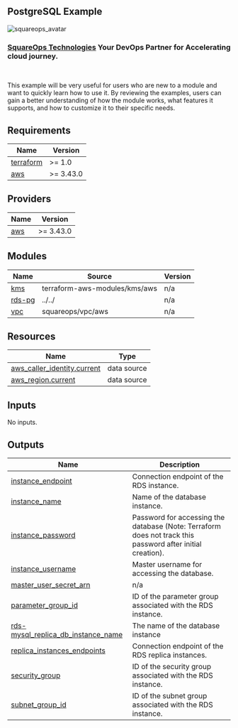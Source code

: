 ## PostgreSQL Example
![squareops_avatar]

[squareops_avatar]: https://squareops.com/wp-content/uploads/2022/12/squareops-logo.png

### [SquareOps Technologies](https://squareops.com/) Your DevOps Partner for Accelerating cloud journey.
<br>

This example will be very useful for users who are new to a module and want to quickly learn how to use it. By reviewing the examples, users can gain a better understanding of how the module works, what features it supports, and how to customize it to their specific needs.

<!-- BEGINNING OF PRE-COMMIT-TERRAFORM DOCS HOOK -->
## Requirements

| Name | Version |
|------|---------|
| <a name="requirement_terraform"></a> [terraform](#requirement\_terraform) | >= 1.0 |
| <a name="requirement_aws"></a> [aws](#requirement\_aws) | >= 3.43.0 |

## Providers

| Name | Version |
|------|---------|
| <a name="provider_aws"></a> [aws](#provider\_aws) | >= 3.43.0 |

## Modules

| Name | Source | Version |
|------|--------|---------|
| <a name="module_kms"></a> [kms](#module\_kms) | terraform-aws-modules/kms/aws | n/a |
| <a name="module_rds-pg"></a> [rds-pg](#module\_rds-pg) | ../../ | n/a |
| <a name="module_vpc"></a> [vpc](#module\_vpc) | squareops/vpc/aws | n/a |

## Resources

| Name | Type |
|------|------|
| [aws_caller_identity.current](https://registry.terraform.io/providers/hashicorp/aws/latest/docs/data-sources/caller_identity) | data source |
| [aws_region.current](https://registry.terraform.io/providers/hashicorp/aws/latest/docs/data-sources/region) | data source |

## Inputs

No inputs.

## Outputs

| Name | Description |
|------|-------------|
| <a name="output_instance_endpoint"></a> [instance\_endpoint](#output\_instance\_endpoint) | Connection endpoint of the RDS instance. |
| <a name="output_instance_name"></a> [instance\_name](#output\_instance\_name) | Name of the database instance. |
| <a name="output_instance_password"></a> [instance\_password](#output\_instance\_password) | Password for accessing the database (Note: Terraform does not track this password after initial creation). |
| <a name="output_instance_username"></a> [instance\_username](#output\_instance\_username) | Master username for accessing the database. |
| <a name="output_master_user_secret_arn"></a> [master\_user\_secret\_arn](#output\_master\_user\_secret\_arn) | n/a |
| <a name="output_parameter_group_id"></a> [parameter\_group\_id](#output\_parameter\_group\_id) | ID of the parameter group associated with the RDS instance. |
| <a name="output_rds-mysql_replica_db_instance_name"></a> [rds-mysql\_replica\_db\_instance\_name](#output\_rds-mysql\_replica\_db\_instance\_name) | The name of the database instance |
| <a name="output_replica_instances_endpoints"></a> [replica\_instances\_endpoints](#output\_replica\_instances\_endpoints) | Connection endpoint of the RDS replica instances. |
| <a name="output_security_group"></a> [security\_group](#output\_security\_group) | ID of the security group associated with the RDS instance. |
| <a name="output_subnet_group_id"></a> [subnet\_group\_id](#output\_subnet\_group\_id) | ID of the subnet group associated with the RDS instance. |
<!-- END OF PRE-COMMIT-TERRAFORM DOCS HOOK -->
